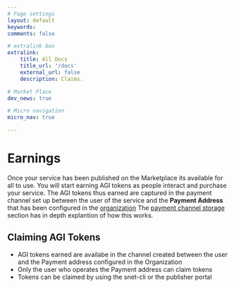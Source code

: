 ```yaml
---
# Page settings
layout: default
keywords:
comments: false

# extralink box
extralink:
    title: All Docs
    title_url: '/docs'
    external_url: false
    description: Claims.

# Market Place
dev_news: true

# Micro navigation
micro_nav: true

---
```


# Earnings
Once your service has been published on the Marketplace its available for all to use. You will start earning AGI tokens as people interact and purchase your service. The AGI tokens thus earned are captured in the payment channel set up between the user of the service and the **Payment Address** that has been configured in the <a href="https://dev.singularitynet.io/docs/ai-developers/organization-setup/" target="_blank">organization</a>
The <a href="https://dev.singularitynet.io/docs/ai-developers/daemon-channel-storage/" target="_blank">payment channel storage</a> section has in depth explantion of how this works.

## Claiming AGI Tokens
* AGI tokens earned are availabe in the channel created between the user and the Payment address configured in the Organization
* Only the user who operates the Payment address can claim tokens
* Tokens can be claimed by using the snet-cli or the publisher portal

